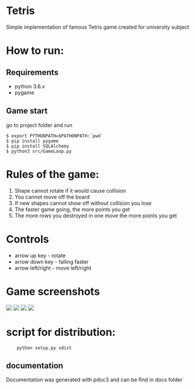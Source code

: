 # Tetris

Simple implementation of famous Tetris game created for university subject

# How to run:

## Requirements

- python 3.6.x
- pygame

## Game start

go to project folder and run 
```
$ export PYTHONPATH=$PATHONPATH:`pwd`
$ pip install pygame
$ pip install SQLAlchemy
$ python3 src/GameLoop.py
```

# Rules of the game:
1. Shape cannot rotate if it would cause collision
2. You cannot move off the board 
3. If new shapes cannot show off without collision you lose
4. The faster game going, the more points you get
5. The more rows you destroyed in one move the more points you get

# Controls

- arrow up key - rotate
- arrow down key - falling faster
- arrow left/right - move left/right

# Game screenshots

![](screenshots/init_screen.png)
![](screenshots/main_screen_1.png)
![](screenshots/main_screen_2.png)
![](screenshots/game_over.png)

# script for distribution:
```commandline
    python setup.py sdist
```


## documentation
Documentation was generated with pdoc3 and can be find in docs folder